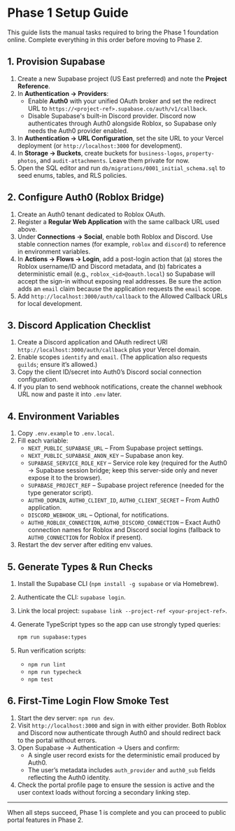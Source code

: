 # Phase 1 Setup Guide

This guide lists the manual tasks required to bring the Phase 1 foundation online. Complete everything in this order before moving to Phase 2.

## 1. Provision Supabase

1. Create a new Supabase project (US East preferred) and note the **Project Reference**.
2. In **Authentication → Providers**:
   - Enable **Auth0** with your unified OAuth broker and set the redirect URL to `https://<project-ref>.supabase.co/auth/v1/callback`.
   - Disable Supabase's built-in Discord provider. Discord now authenticates through Auth0 alongside Roblox, so Supabase only needs the Auth0 provider enabled.
3. In **Authentication → URL Configuration**, set the site URL to your Vercel deployment (or `http://localhost:3000` for development).
4. In **Storage → Buckets**, create buckets for `business-logos`, `property-photos`, and `audit-attachments`. Leave them private for now.
5. Open the SQL editor and run `db/migrations/0001_initial_schema.sql` to seed enums, tables, and RLS policies.

## 2. Configure Auth0 (Roblox Bridge)

1. Create an Auth0 tenant dedicated to Roblox OAuth.
2. Register a **Regular Web Application** with the same callback URL used above.
3. Under **Connections → Social**, enable both Roblox and Discord. Use stable connection names (for example, `roblox` and `discord`) to reference in environment variables.
4. In **Actions → Flows → Login**, add a post-login action that (a) stores the Roblox username/ID and Discord metadata, and (b) fabricates a deterministic email (e.g., `roblox_<id>@oauth.local`) so Supabase will accept the sign-in without exposing real addresses. Be sure the action adds an `email` claim because the application requests the `email` scope.
5. Add `http://localhost:3000/auth/callback` to the Allowed Callback URLs for local development.

## 3. Discord Application Checklist

1. Create a Discord application and OAuth redirect URI `http://localhost:3000/auth/callback` plus your Vercel domain.
2. Enable scopes `identify` and `email`. (The application also requests `guilds`; ensure it’s allowed.)
3. Copy the client ID/secret into Auth0’s Discord social connection configuration.
4. If you plan to send webhook notifications, create the channel webhook URL now and paste it into `.env` later.

## 4. Environment Variables

1. Copy `.env.example` to `.env.local`.
2. Fill each variable:
   - `NEXT_PUBLIC_SUPABASE_URL` – From Supabase project settings.
   - `NEXT_PUBLIC_SUPABASE_ANON_KEY` – Supabase anon key.
   - `SUPABASE_SERVICE_ROLE_KEY` – Service role key (required for the Auth0 → Supabase session bridge; keep this server-side only and never expose it to the browser).
   - `SUPABASE_PROJECT_REF` – Supabase project reference (needed for the type generator script).
   - `AUTH0_DOMAIN`, `AUTH0_CLIENT_ID`, `AUTH0_CLIENT_SECRET` – From Auth0 application.
   - `DISCORD_WEBHOOK_URL` – Optional, for notifications.
   - `AUTH0_ROBLOX_CONNECTION`, `AUTH0_DISCORD_CONNECTION` – Exact Auth0 connection names for Roblox and Discord social logins (fallback to `AUTH0_CONNECTION` for Roblox if present).
3. Restart the dev server after editing env values.

## 5. Generate Types & Run Checks

1. Install the Supabase CLI (`npm install -g supabase` or via Homebrew).
2. Authenticate the CLI: `supabase login`.
3. Link the local project: `supabase link --project-ref <your-project-ref>`.
4. Generate TypeScript types so the app can use strongly typed queries:

   ```bash
   npm run supabase:types
   ```

5. Run verification scripts:
   - `npm run lint`
   - `npm run typecheck`
   - `npm test`

## 6. First-Time Login Flow Smoke Test

1. Start the dev server: `npm run dev`.
2. Visit `http://localhost:3000` and sign in with either provider. Both Roblox and Discord now authenticate through Auth0 and should redirect back to the portal without errors.
3. Open Supabase → Authentication → Users and confirm:
   - A single user record exists for the deterministic email produced by Auth0.
   - The user’s metadata includes `auth_provider` and `auth0_sub` fields reflecting the Auth0 identity.
4. Check the portal profile page to ensure the session is active and the user context loads without forcing a secondary linking step.

---

When all steps succeed, Phase 1 is complete and you can proceed to public portal features in Phase 2.
